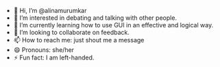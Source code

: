- 👋 Hi, I’m @alinamurumkar
- 👀 I’m interested in debating and talking with other people.
- 🌱 I’m currently learning how to use GUI in an effective and logical way.
- 💞️ I’m looking to collaborate on feedback.
- 📫 How to reach me: just shout me a message
- 😄 Pronouns: she/her
- ⚡ Fun fact: I am left-handed.

<!---
alinamurumkar/alinamurumkar is a ✨ special ✨ repository because its `README.md` (this file) appears on your GitHub profile.
You can click the Preview link to take a look at your changes.
--->
